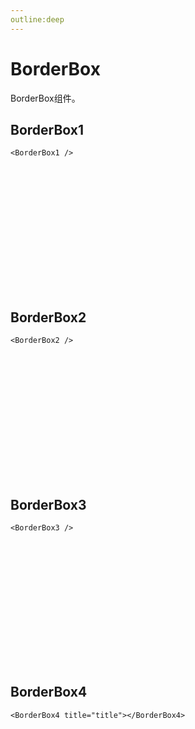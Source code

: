 ```yaml
---
outline:deep
---
```


# BorderBox

BorderBox组件。

<!-- markdownlint-disable-next-line -->
<script setup>
import {BorderBox1, BorderBox2, BorderBox3, BorderBox4} from '../../src/components/BorderBox'
</script>

## BorderBox1

```vue
<BorderBox1 />
```
<!-- markdownlint-disable-next-line -->
<div style="height: 200px;width: 100%;">
  <!-- markdownlint-disable-next-line -->
  <BorderBox1 />
</div>

## BorderBox2

```vue
<BorderBox2 />
```

<!-- markdownlint-disable-next-line -->
<div style="height: 200px;width: 100%;">
  <!-- markdownlint-disable-next-line -->
  <BorderBox2>
  </BorderBox2>
</div>

## BorderBox3

```vue
<BorderBox3 />
```

<!-- markdownlint-disable-next-line -->
<BorderBox3>
  <!-- markdownlint-disable-next-line -->
  <div style="height: 200px;width: 100%;"></div>
</BorderBox3>

## BorderBox4

```vue
<BorderBox4 title="title"></BorderBox4>
```

<!-- markdownlint-disable-next-line -->
<BorderBox4 title="title">
  <!-- markdownlint-disable-next-line -->
  <div style="height: 200px;width: 100%;"></div>
</BorderBox4>
